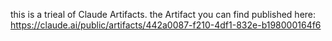 this is a trieal of Claude Artifacts. 
the Artifact you can find published here: https://claude.ai/public/artifacts/442a0087-f210-4df1-832e-b198000164f6
